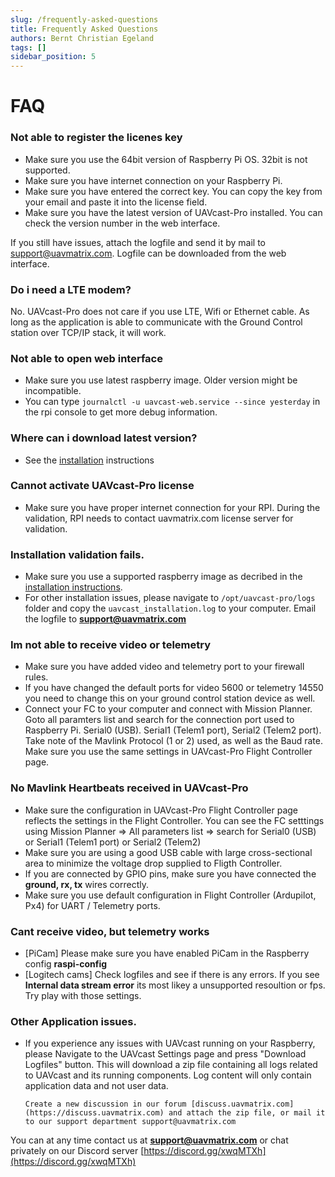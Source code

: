 ```yaml
---
slug: /frequently-asked-questions
title: Frequently Asked Questions
authors: Bernt Christian Egeland
tags: []
sidebar_position: 5
---
```



# FAQ
### Not able to register the licenes key

- Make sure you use the 64bit version of Raspberry Pi OS. 32bit is not supported.
- Make sure you have internet connection on your Raspberry Pi.
- Make sure you have entered the correct key. You can copy the key from your email and paste it into the license field.
- Make sure you have the latest version of UAVcast-Pro installed. You can check the version number in the web interface.

If you still have issues, attach the logfile and send it by mail to support@uavmatrix.com. Logfile can be downloaded from the web interface.

### Do i need a LTE modem?
No. UAVcast-Pro does not care if you use LTE, Wifi or Ethernet cable. As long as the application is able to communicate with the Ground Control station over TCP/IP stack, it will work.

### Not able to open web interface

- Make sure you use latest raspberry image. Older version might be incompatible.
- You can type `journalctl -u uavcast-web.service --since yesterday` in the rpi console to get more debug information.

### Where can i download latest version?

- See the [installation](installation) instructions

### Cannot activate UAVcast-Pro license

- Make sure you have proper internet connection for your RPI. During the validation, RPI needs to contact uavmatrix.com license server for validation.

### Installation validation fails.

- Make sure you use a supported raspberry image as decribed in the [installation instructions](installation).
- For other installation issues, please navigate to `/opt/uavcast-pro/logs` folder and copy the `uavcast_installation.log` to your computer.
  Email the logfile to **support@uavmatrix.com**

### Im not able to receive video or telemetry

- Make sure you have added video and telemetry port to your firewall rules.
- If you have changed the default ports for video 5600 or telemetry 14550 you need to change this on your ground control station device as well.
- Connect your FC to your computer and connect with Mission Planner. Goto all paramters list and search for the connection port used to Raspberry Pi. Serial0 (USB). Serial1 (Telem1 port), Serial2 (Telem2 port). Take note of the Mavlink Protocol (1 or 2) used, as well as the Baud rate. Make sure you use the same settings in UAVcast-Pro Flight Controller page.

### No Mavlink Heartbeats received in UAVcast-Pro

- Make sure the configuration in UAVcast-Pro Flight Controller page reflects the settings in the Flight Controller. You can see the FC setttings using Mission Planner => All parameters list => search for Serial0 (USB) or Serial1 (Telem1 port) or Serial2 (Telem2)
- Make sure you are using a good USB cable with large cross-sectional area to minimize the voltage drop supplied to Fligth Controller.
- If you are connected by GPIO pins, make sure you have connected the **ground, rx, tx** wires correctly.
- Make sure you use default configuration in Flight Controller (Ardupilot, Px4) for UART / Telemetry ports.

### Cant receive video, but telemetry works

- [PiCam] Please make sure you have enabled PiCam in the Raspberry config **raspi-config**
- [Logitech cams] Check logfiles and see if there is any errors. If you see **Internal data stream error** its most likey a unsupported resoultion or fps. Try play with those settings.

### Other Application issues.

- If you experience any issues with UAVcast running on your Raspberry, please Navigate to the UAVcast Settings page and
  press "Download Logfiles" button. This will download a zip file containing all logs related to UAVcast and its running components.
  Log content will only contain application data and not user data.

      Create a new discussion in our forum [discuss.uavmatrix.com](https://discuss.uavmatrix.com) and attach the zip file, or mail it to our support department support@uavmatrix.com

You can at any time contact us at **support@uavmatrix.com** or chat privately on our Discord server [https://discord.gg/xwqMTXh](https://discord.gg/xwqMTXh)
